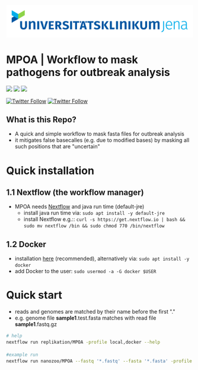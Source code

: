 <p align="center">
  <img src="data/logo/mobile_logo.png" width="800" title="Workflow">
</p>

**MPOA | Workflow to mask pathogens for outbreak analysis**   
===
![](https://img.shields.io/github/v/release/replikation/MPOA)
![](https://img.shields.io/badge/uses-Docker-blue.svg)
![](https://img.shields.io/badge/licence-GPL--3.0-lightgrey.svg)


[![Twitter Follow](https://img.shields.io/twitter/follow/gcloudChris.svg?style=social)](https://twitter.com/gcloudChris) 
[![Twitter Follow](https://img.shields.io/twitter/follow/gcloudChris.svg?style=social)](https://twitter.com/gcloudChris) 



## What is this Repo?
* A quick and simple workflow to mask fasta files for outbreak analysis
* it mitigates false basecalles (e.g. due to modified bases) by masking all such positions that are "uncertain"

# Quick installation
## 1.1 Nextflow (the workflow manager)
* MPOA needs [Nextflow](https://www.nextflow.io/index.html) and java run time (default-jre)
    * install java run time via:  `sudo apt install -y default-jre`
    * install Nextflow e.g.::  `curl -s https://get.nextflow.io | bash && sudo mv nextflow /bin && sudo chmod 770 /bin/nextflow`
## 1.2 Docker
* installation [here](https://docs.docker.com/v17.09/engine/installation/linux/docker-ce/ubuntu/#install-docker-ce) (recommended), alternatively via: `sudo apt install -y docker`
* add Docker to the user: `sudo usermod -a -G docker $USER`

# Quick start

* reads and genomes are matched by their name before the first "."
* e.g. genome file **sample1**.test.fasta matches with read file **sample1**.fastq.gz

```bash
# help
nextflow run replikation/MPOA -profile local,docker --help

#example run
nextflow run nanozoo/MPOA --fastq '*.fastq' --fasta '*.fasta' -profile local,docker
```